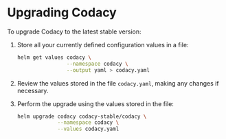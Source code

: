 # Upgrading Codacy

To upgrade Codacy to the latest stable version:

1.  Store all your currently defined configuration values in a file:

    ```bash
    helm get values codacy \
                    --namespace codacy \
                    --output yaml > codacy.yaml
    ```

2.  Review the values stored in the file `codacy.yaml`, making any changes if necessary.

3.  Perform the upgrade using the values stored in the file:

    ```bash
    helm upgrade codacy codacy-stable/codacy \
                 --namespace codacy \
                 --values codacy.yaml
    ```
